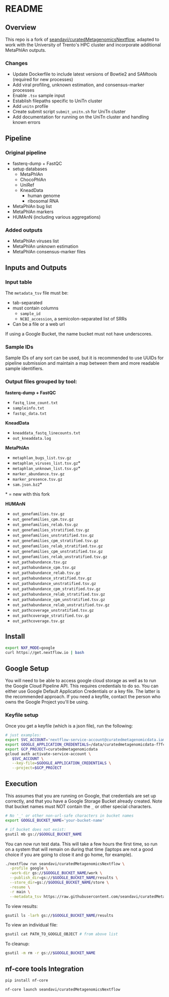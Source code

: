 # README

## Overview

This repo is a fork of [seandavi/curatedMetagenomicsNextflow](https://github.com/seandavi/curatedMetagenomicsNextflow), adapted to work with the University of Trento's HPC cluster and incorporate additional MetaPhlAn outputs.

### Changes

 - Update Dockerfile to include latest versions of Bowtie2 and SAMtools (required for new processes)
 - Add viral profiling, unknown estimation, and consensus-marker processes
 - Enable `.tsv` sample input
 - Establish filepaths specific to UniTn cluster
 - Add `unitn` profile
 - Create submit script `submit_unitn.sh` for UniTn cluster
 - Add documentation for running on the UniTn cluster and handling known errors

## Pipeline

### Original pipeline

- fasterq-dump + FastQC
- setup databases
  - MetaPhlAn
  - ChocoPhlAn
  - UniRef
  - KneadData
    - human genome
    - ribosomal RNA
- MetaPhlAn bug list
- MetaPhlAn markers
- HUMAnN (including various aggregations)

### Added outputs

 - MetaPhlAn viruses list
 - MetaPhlAn unknown estimation
 - MetaPhlAn consensus-marker files

## Inputs and Outputs

### Input table

The `metadata_tsv` file must be:

- tab-separated
- must contain columns
  - `sample_id`
  - `NCBI_accession`, a semicolon-separated list of SRRs
- Can be a file or a web url

If using a Google Bucket, the name bucket must not have underscores.

### Sample IDs

Sample IDs of any sort can be used, but it is recommended to use UUIDs for pipeline submission and maintain a map between them and more readable sample identifiers.

### Output files grouped by tool:

**fasterq-dump + FastQC**

- `fastq_line_count.txt`
- `sampleinfo.txt`
- `fastqc_data.txt`

**KneadData**

- `kneaddata_fastq_linecounts.txt`
- `out_kneaddata.log`

**MetaPhlAn**

- `metaphlan_bugs_list.tsv.gz`
- `metaphlan_viruses_list.tsv.gz`*
- `metaphlan_unknown_list.tsv.gz`*
- `marker_abundance.tsv.gz`
- `marker_presence.tsv.gz`
- `sam.json.bz2`*

\* = new with this fork

**HUMAnN**

- `out_genefamilies.tsv.gz`
- `out_genefamilies_cpm.tsv.gz`
- `out_genefamilies_relab.tsv.gz`
- `out_genefamilies_stratified.tsv.gz`
- `out_genefamilies_unstratified.tsv.gz`
- `out_genefamilies_cpm_stratified.tsv.gz`
- `out_genefamilies_relab_stratified.tsv.gz`
- `out_genefamilies_cpm_unstratified.tsv.gz`
- `out_genefamilies_relab_unstratified.tsv.gz`
- `out_pathabundance.tsv.gz`
- `out_pathabundance_cpm.tsv.gz`
- `out_pathabundance_relab.tsv.gz`
- `out_pathabundance_stratified.tsv.gz`
- `out_pathabundance_unstratified.tsv.gz`
- `out_pathabundance_cpm_stratified.tsv.gz`
- `out_pathabundance_relab_stratified.tsv.gz`
- `out_pathabundance_cpm_unstratified.tsv.gz`
- `out_pathabundance_relab_unstratified.tsv.gz`
- `out_pathcoverage_unstratified.tsv.gz`
- `out_pathcoverage_stratified.tsv.gz`
- `out_pathcoverage.tsv.gz`

## Install

```sh
export NXF_MODE=google
curl https://get.nextflow.io | bash
```

## Google Setup

You will need to be able to access google cloud storage as well as to 
run the Google Cloud Pipeline API. This requires credentials to do so.
You can either use Google Default Application Credentials or a key file.
The latter is the recommended approach. If you need a keyfile, contact
the person who owns the Google Project you'll be using. 

### Keyfile setup

Once you get a keyfile (which is a json file), run the following:

```sh
# just examples:
export SVC_ACCOUNT='nextflow-service-account@curatedmetagenomicdata.iam.gserviceaccount.com' #example name
export GOOGLE_APPLICATION_CREDENTIALS=/data/curatedmetagenomicdata-f7fc1489b036.json
export GCP_PROJECT=curatedmetagenomicdata
gcloud auth activate-service-account \
   $SVC_ACCOUNT \
   --key-file=$GOOGLE_APPLICATION_CREDENTIALS \
   --project=$GCP_PROJECT
```

## Execution

This assumes that you are running on Google, that credentials are set up correctly,
and that you have a Google Storage Bucket already created. Note that bucket names
must NOT contain the `_` or other special characters. 

```sh
# No '_' or other non-url-safe characters in bucket names
export GOOGLE_BUCKET_NAME='your-bucket-name'

# if bucket does not exist:
gsutil mb gs://$GOOGLE_BUCKET_NAME
```

You can now run test data. This will take a few hours the first time, so run on a system that will remain on 
during that time (laptops are not a good choice if you are going to close it and go home, for example). 

```sh
./nextflow run seandavi/curatedMetagenomicsNextflow \
  -profile google \
  -work-dir gs://$GOOGLE_BUCKET_NAME/work \
  --publish_dir=gs://$GOOGLE_BUCKET_NAME/results \
  --store_dir=gs://$GOOGLE_BUCKET_NAME/store \
  -resume \
  -r main \
  --metadata_tsv https://raw.githubusercontent.com/seandavi/curatedMetagenomicsNextflow/main/samplesheet.test.tsv
```

To view results:

```sh
gsutil ls -larh gs://$GOOGLE_BUCKET_NAME/results
```

To view an individual file:

```sh
gsutil cat PATH_TO_GOOGLE_OBJECT # from above list
```

To cleanup:

```sh
gsutil -m rm -r gs://$GOOGLE_BUCKET_NAME
```


## nf-core tools Integration

```sh
pip install nf-core
```

```sh
nf-core launch seandavi/curatedMetagenomicsNextflow
```

